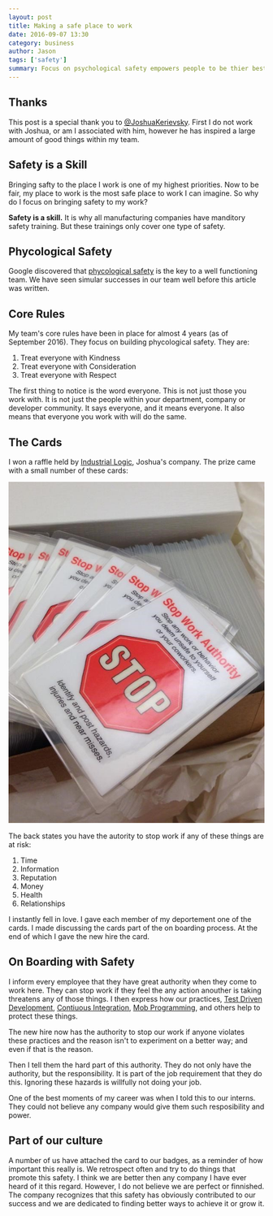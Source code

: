 ```yaml
---
layout: post
title: Making a safe place to work
date: 2016-09-07 13:30
category: business
author: Jason
tags: ['safety']
summary: Focus on psychological safety empowers people to be thier best. 
---
```


## Thanks

This post is a special thank you to <a href="https://twitter.com/JoshuaKerievsky">@JoshuaKerievsky</a>. First I do not work with Joshua, or am I associated with him, however he has inspired a large amount of good things within my team.

## Safety is a Skill

Bringing safty to the place I work is one of my highest priorities. Now to be fair, my place to work is the most safe place to work I can imagine. So why do I focus on bringing safety to my work?

**Safety is a skill.** It is why all manufacturing companies have manditory safety training. But these trainings only cover one type of safety.

## Phycological Safety

Google discovered that <a href="http://www.nytimes.com/2016/02/28/magazine/what-google-learned-from-its-quest-to-build-the-perfect-team.html?_r=0">phycological safety</a> is the key to a well functioning team. We have seen simular successes in our team well before this article was written.

## Core Rules

My team's core rules have been in place for almost 4 years (as of September 2016). They focus on building phycological safety. They are:

1. Treat everyone with Kindness
1. Treat everyone with Consideration
1. Treat everyone with Respect

The first thing to notice is the word everyone. This is not just those you work with. It is not just the people within your department, company or developer community. It says everyone, and it means everyone. It also means that everyone you work with will do the same.

## The Cards

I won a raffle held by <a href="https://www.industriallogic.com/">Industrial Logic</a>, Joshua's company. The prize came with a small number of these cards:

![A box of 'Stop Work Authority' cards.](../../assets/img/posts/stop_work.jpg "Stop Work Athority Cards")

The back states you have the autority to stop work if any of these things are at risk:

1. Time
1. Information
1. Reputation
1. Money
1. Health
1. Relationships

I instantly fell in love. I gave each member of my deportement one of the cards. I made discussing the cards part of the on boarding process. At the end of which I gave the new hire the card.

## On Boarding with Safety

I inform every employee that they have great authority when they come to work here. They can stop work if they feel the any action anouther is taking threatens any of those things. I then express how our practices, [Test Driven Development](https://en.wikipedia.org/wiki/Test-driven_development), [Contiuous Integration](https://en.wikipedia.org/wiki/Continuous_integration), [Mob Programming](https://en.wikipedia.org/wiki/Mob_programming), and others help to protect these things.

The new hire now has the authority to stop our work if anyone violates these practices and the reason isn't to experiment on a better way; and even if that is the reason.

Then I tell them the hard part of this authority. They do not only have the authority, but the responsibility. It is part of the job requirement that they do this. Ignoring these hazards is willfully not doing your job.

One of the best moments of my career was when I told this to our interns. They could not believe any company would give them such resposibility and power.

## Part of our culture

A number of us have attached the card to our badges, as a reminder of how important this really is. We retrospect often and try to do things that promote this safety. I think we are better then any company I have ever heard of it this regard. However, I do not believe we are perfect or finnished. The company recognizes that this safety has obviously contributed to our success and we are dedicated to finding better ways to achieve it or grow it.

